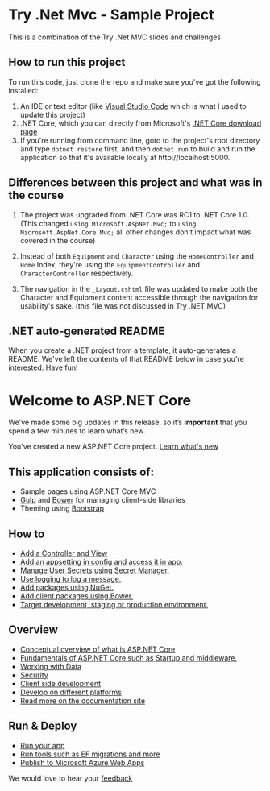 # Try .Net Mvc - Sample Project
This is a combination of the Try .Net MVC slides and challenges

## How to run this project

To run this code, just clone the repo and make sure you've got the following installed:

1. An IDE or text editor (like [Visual Studio Code](https://code.visualstudio.com/) which is what I used to update this project)
2. .NET Core, which you can directly from Microsoft's [.NET Core download page](https://www.microsoft.com/net/core)
3. If you're running from command line, goto to the project's root directory and type `dotnet restore` first, and then `dotnet run` to build and run the application so that it's available locally at http://localhost:5000.

## Differences between this project and what was in the course

1. The project was upgraded from .NET Core was RC1 to .NET Core 1.0. (This changed `using Microsoft.AspNet.Mvc;` to `using Microsoft.AspNet.Core.Mvc;` all other changes don't impact what was covered in the course)

2. Instead of both `Equipment` and `Character` using the `HomeController` and `Home` Index, they're using the `EquipmentController` and `CharacterController` respectively.

3. The navigation in the `_Layout.cshtml` file was updated to make both the Character and Equipment content accessible through the navigation for usability's sake. (this file was not discussed in Try .NET MVC)

## .NET auto-generated README

When you create a .NET project from a template, it auto-generates a README.  We've left the contents of that README below in case you're interested.  Have fun!

# Welcome to ASP.NET Core

We've made some big updates in this release, so it’s **important** that you spend a few minutes to learn what’s new.

You've created a new ASP.NET Core project. [Learn what's new](https://go.microsoft.com/fwlink/?LinkId=518016)

## This application consists of:

*   Sample pages using ASP.NET Core MVC
*   [Gulp](https://go.microsoft.com/fwlink/?LinkId=518007) and [Bower](https://go.microsoft.com/fwlink/?LinkId=518004) for managing client-side libraries
*   Theming using [Bootstrap](https://go.microsoft.com/fwlink/?LinkID=398939)

## How to

*   [Add a Controller and View](https://go.microsoft.com/fwlink/?LinkID=398600)
*   [Add an appsetting in config and access it in app.](https://go.microsoft.com/fwlink/?LinkID=699562)
*   [Manage User Secrets using Secret Manager.](https://go.microsoft.com/fwlink/?LinkId=699315)
*   [Use logging to log a message.](https://go.microsoft.com/fwlink/?LinkId=699316)
*   [Add packages using NuGet.](https://go.microsoft.com/fwlink/?LinkId=699317)
*   [Add client packages using Bower.](https://go.microsoft.com/fwlink/?LinkId=699318)
*   [Target development, staging or production environment.](https://go.microsoft.com/fwlink/?LinkId=699319)

## Overview

*   [Conceptual overview of what is ASP.NET Core](https://go.microsoft.com/fwlink/?LinkId=518008)
*   [Fundamentals of ASP.NET Core such as Startup and middleware.](https://go.microsoft.com/fwlink/?LinkId=699320)
*   [Working with Data](https://go.microsoft.com/fwlink/?LinkId=398602)
*   [Security](https://go.microsoft.com/fwlink/?LinkId=398603)
*   [Client side development](https://go.microsoft.com/fwlink/?LinkID=699321)
*   [Develop on different platforms](https://go.microsoft.com/fwlink/?LinkID=699322)
*   [Read more on the documentation site](https://go.microsoft.com/fwlink/?LinkID=699323)

## Run & Deploy

*   [Run your app](https://go.microsoft.com/fwlink/?LinkID=517851)
*   [Run tools such as EF migrations and more](https://go.microsoft.com/fwlink/?LinkID=517853)
*   [Publish to Microsoft Azure Web Apps](https://go.microsoft.com/fwlink/?LinkID=398609)

We would love to hear your [feedback](https://go.microsoft.com/fwlink/?LinkId=518015)
